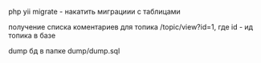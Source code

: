 <p>php yii migrate - накатить миграциии с таблицами</p>
<p>получение списка коментариев для топика /topic/view?id=1, где id - ид топика в базе</p>
<p> dump бд в папке dump/dump.sql
